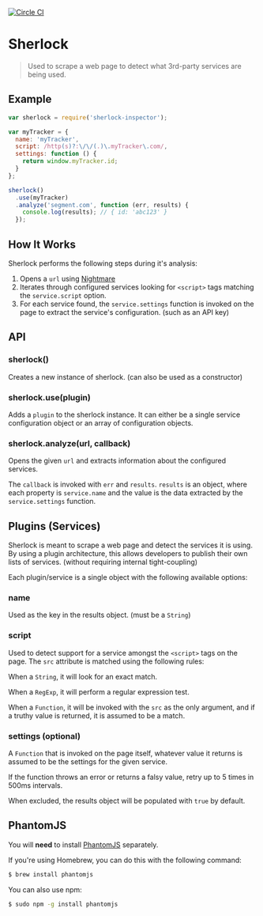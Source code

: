 [![Circle CI](https://circleci.com/gh/segmentio/sherlock.svg?style=svg&circle-token=549661cd6c45d67690129d9737a0402f31cb1657)](https://circleci.com/gh/segmentio/sherlock)

# Sherlock

> Used to scrape a web page to detect what 3rd-party services are being used.

## Example

```js
var sherlock = require('sherlock-inspector');

var myTracker = {
  name: 'myTracker',
  script: /http(s)?:\/\/(.)\.myTracker\.com/,
  settings: function () {
    return window.myTracker.id;
  }
};

sherlock()
  .use(myTracker)
  .analyze('segment.com', function (err, results) {
    console.log(results); // { id: 'abc123' }
  });
```


## How It Works

Sherlock performs the following steps during it's analysis:

 1. Opens a `url` using [Nightmare](http://www.nightmarejs.org/)
 2. Iterates through configured services looking for `<script>` tags matching
    the `service.script` option.
 3. For each service found, the `service.settings` function is invoked on the
    page to extract the service's configuration. (such as an API key)


## API

### sherlock()

Creates a new instance of sherlock. (can also be used as a constructor)

### sherlock.use(plugin)

Adds a `plugin` to the sherlock instance. It can either be a single service
configuration object or an array of configuration objects.

### sherlock.analyze(url, callback)

Opens the given `url` and extracts information about the configured services.

The `callback` is invoked with `err` and `results`. `results` is an object,
where each property is `service.name` and the value is the data extracted by
the `service.settings` function.


## Plugins (Services)

Sherlock is meant to scrape a web page and detect the services it is using. By
using a plugin architecture, this allows developers to publish their own lists
of services. (without requiring internal tight-coupling)

Each plugin/service is a single object with the following available options:

### name

Used as the key in the results object. (must be a `String`)

### script

Used to detect support for a service amongst the `<script>` tags on the page.
The `src` attribute is matched using the following rules:

When a `String`, it will look for an exact match.

When a `RegExp`, it will perform a regular expression test.

When a `Function`, it will be invoked with the `src` as the only argument, and
if a truthy value is returned, it is assumed to be a match.

### settings (optional)

A `Function` that is invoked on the page itself, whatever value it returns is
assumed to be the settings for the given service.

If the function throws an error or returns a falsy value, retry up to 5 times
in 500ms intervals.

When excluded, the results object will be populated with `true` by default.


## PhantomJS

You will **need** to install [PhantomJS](http://phantomjs.org/) separately.

If you're using Homebrew, you can do this with the following command:

```sh
$ brew install phantomjs
```

You can also use npm:

```sh
$ sudo npm -g install phantomjs
```
